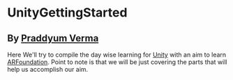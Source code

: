 # UnityGettingStarted 
## By [Praddyum Verma]("https://praddy2009.github.io/portfolio/") 

Here We'll try to compile the day wise learning for [Unity](https://unity.com/) with an aim to learn [ARFoundation](https://docs.unity3d.com/Packages/com.unity.xr.arfoundation@2.2/manual/index.html). Point to note is that we will be just covering the parts that will help us accomplish our aim.